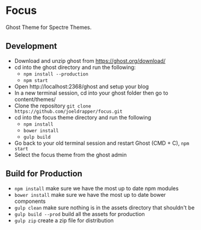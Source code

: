 # Focus

Ghost Theme for Spectre Themes.

## Development

- Download and unzip ghost from https://ghost.org/download/
- cd into the ghost directory and run the following:
  - `npm install --production`
  - `npm start`
- Open http://localhost:2368/ghost and setup your blog
- In a new terminal session, cd into your ghost folder then go to content/themes/
- Clone the repository `git clone https://github.com/joeldrapper/focus.git`
- cd into the focus theme directory and run the following
	- `npm install`
	- `bower install`
	- `gulp build`
- Go back to your old terminal session and restart Ghost (CMD + C),  `npm start`
- Select the focus theme from the ghost admin

## Build for Production

- `npm install` make sure we have the most up to date npm modules
- `bower install` make sure we have the most up to date bower components
- `gulp clean` make sure nothing is in the assets directory that shouldn't be
- `gulp build --prod` build all the assets for production
- `gulp zip` create a zip file for distribution
